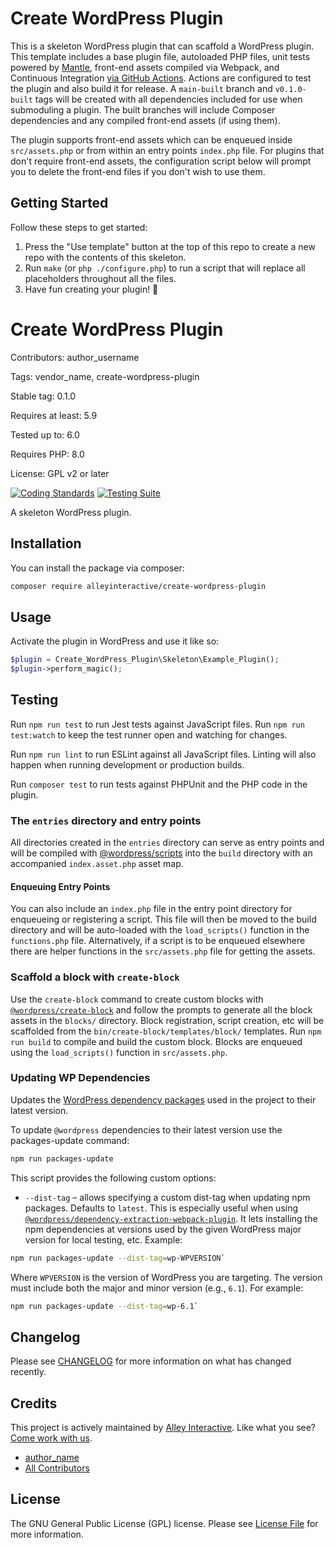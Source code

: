 <!--delete-->
# Create WordPress Plugin

This is a skeleton WordPress plugin that can scaffold a WordPress plugin. This
template includes a base plugin file, autoloaded PHP files, unit tests powered
by [Mantle](https://mantle.alley.com/), front-end assets compiled via Webpack,
and Continuous Integration [via GitHub Actions](.github/workflows). Actions are
configured to test the plugin and also build it for release. A `main-built`
branch and `v0.1.0-built` tags will be created with all dependencies included
for use when submoduling a plugin. The built branches will include Composer
dependencies and any compiled front-end assets (if using them).

The plugin supports front-end assets which can be enqueued inside
`src/assets.php` or from within an entry points `index.php` file. For plugins that don't require front-end assets, the configuration script below will prompt you to delete the front-end files if you don't wish to use them.

## Getting Started

Follow these steps to get started:

1. Press the "Use template" button at the top of this repo to create a new repo
   with the contents of this skeleton.
2. Run `make` (or `php ./configure.php`) to run a script that will replace all
   placeholders throughout all the files.
3. Have fun creating your plugin! 🎊

<!--/delete-->

# Create WordPress Plugin

Contributors: author_username

Tags: vendor_name, create-wordpress-plugin

Stable tag: 0.1.0

Requires at least: 5.9

Tested up to: 6.0

Requires PHP: 8.0

License: GPL v2 or later

[![Coding Standards](https://github.com/alleyinteractive/create-wordpress-plugin/actions/workflows/coding-standards.yml/badge.svg)](https://github.com/alleyinteractive/create-wordpress-plugin/actions/workflows/coding-standards.yml)
[![Testing Suite](https://github.com/alleyinteractive/create-wordpress-plugin/actions/workflows/unit-test.yml/badge.svg)](https://github.com/alleyinteractive/create-wordpress-plugin/actions/workflows/unit-test.yml)

A skeleton WordPress plugin.

## Installation

You can install the package via composer:

```bash
composer require alleyinteractive/create-wordpress-plugin
```

## Usage

Activate the plugin in WordPress and use it like so:

```php
$plugin = Create_WordPress_Plugin\Skeleton\Example_Plugin();
$plugin->perform_magic();
```
<!--front-end-->
## Testing

Run `npm run test` to run Jest tests against JavaScript files. Run
`npm run test:watch` to keep the test runner open and watching for changes.

Run `npm run lint` to run ESLint against all JavaScript files. Linting will also
happen when running development or production builds.

Run `composer test` to run tests against PHPUnit and the PHP code in the plugin.

### The `entries` directory and entry points
All directories created in the `entries` directory can serve as entry points and will be compiled with [@wordpress/scripts](https://github.com/WordPress/gutenberg/blob/trunk/packages/scripts/README.md#scripts) into the `build` directory with an accompanied `index.asset.php` asset map.

#### Enqueuing Entry Points

You can also include an `index.php` file in the entry point directory for enqueueing or registering a script. This file will then be moved to the build directory and will be auto-loaded with the `load_scripts()` function in the `functions.php` file. Alternatively, if a script is to be enqueued elsewhere there are helper functions in the `src/assets.php` file for getting the assets.

### Scaffold a block with `create-block`

Use the `create-block` command to create custom blocks with [`@wordpress/create-block`](https://developer.wordpress.org/block-editor/reference-guides/packages/packages-create-block/) and follow the prompts to generate all the block assets in the `blocks/` directory. 
Block registration, script creation, etc will be scaffolded from the `bin/create-block/templates/block/` templates. Run `npm run build` to compile and build the custom block. Blocks are enqueued using the `load_scripts()` function in `src/assets.php`.

### Updating WP Dependencies

Updates the [WordPress dependency packages](https://developer.wordpress.org/block-editor/reference-guides/packages/packages-scripts/#packages-update) used in the project to their latest version.

To update `@wordpress` dependencies to their latest version use the packages-update command:

```sh
npm run packages-update
```

This script provides the following custom options:

-   `--dist-tag` – allows specifying a custom dist-tag when updating npm packages. Defaults to `latest`. This is especially useful when using [`@wordpress/dependency-extraction-webpack-plugin`](https://www.npmjs.com/package/@wordpress/dependency-extraction-webpack-plugin). It lets installing the npm dependencies at versions used by the given WordPress major version for local testing, etc. Example:

```sh
npm run packages-update --dist-tag=wp-WPVERSION`
```

Where `WPVERSION` is the version of WordPress you are targeting. The version
must include both the major and minor version (e.g., `6.1`). For example:

```sh
npm run packages-update --dist-tag=wp-6.1`
```

## Changelog

Please see [CHANGELOG](CHANGELOG.md) for more information on what has changed recently.

## Credits

This project is actively maintained by [Alley
Interactive](https://github.com/alleyinteractive). Like what you see? [Come work
with us](https://alley.co/careers/).

- [author_name](https://github.com/author_name)
- [All Contributors](../../contributors)

## License

The GNU General Public License (GPL) license. Please see [License File](LICENSE) for more information.
